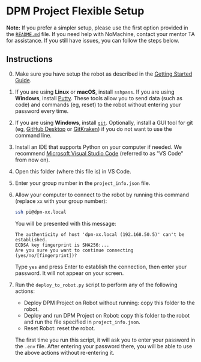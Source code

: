 # DPM Project Flexible Setup

**Note:** If you prefer a simpler setup, please use the first option
provided in the [`README.md`](README.md) file.
If you need help with NoMachine, contact your mentor TA for assistance.
If you still have issues, you can follow the steps below.

## Instructions

0. Make sure you have setup the robot as described in the
[Getting Started Guide](https://mcgill-dpm.github.io/website/GettingStarted-F21#connecting-to-the-brick).
1. If you are using **Linux** or **macOS**, install `sshpass`.
   If you are using **Windows**, install
   [Putty](https://www.chiark.greenend.org.uk/~sgtatham/putty/latest.html).
   These tools allow you to send data (such as code) and commands (eg, reset)
   to the robot without entering your password every time.
2. If you are using **Windows**, install [`git`](https://git-scm.com/downloads).
   Optionally, install a GUI tool for git (eg,
   [GitHub Desktop](https://desktop.github.com/) or
   [GitKraken](https://www.gitkraken.com/)) if you do not want to use the
    command line.
3. Install an IDE that supports Python on your computer if needed.
   We recommend [Microsoft Visual Studio Code](https://code.visualstudio.com/)
   (referred to as "VS Code" from now on).
4. Open this folder (where this file is) in VS Code.
5. Enter your group number in the `project_info.json` file.
6. Allow your computer to connect to the robot by running this command (replace `xx` with your group number):

   ```bash
   ssh pi@dpm-xx.local
   ```

   You will be presented with this message:

   ```
   The authenticity of host 'dpm-xx.local (192.168.50.5)' can't be established.
   ECDSA key fingerprint is SHA256:...
   Are you sure you want to continue connecting (yes/no/[fingerprint])?
   ```

   Type `yes` and press Enter to establish the connection, then enter your password.
   It will not appear on your screen.
7. Run the `deploy_to_robot.py` script to perform any of the following actions:
   - Deploy DPM Project on Robot without running: copy this folder to the robot.
   - Deploy and run DPM Project on Robot: copy this folder to the robot
   and run the file specified in `project_info.json`.
   - Reset Robot: reset the robot.

   The first time you run this script, it will ask you to enter your 
   password in the `.env` file. After entering your password there, you
   will be able to use the above actions without re-entering it.
